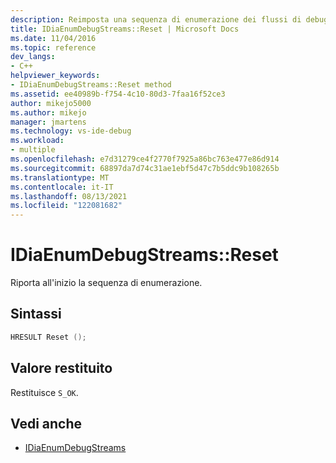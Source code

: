 ```yaml
---
description: Reimposta una sequenza di enumerazione dei flussi di debug all'inizio.
title: IDiaEnumDebugStreams::Reset | Microsoft Docs
ms.date: 11/04/2016
ms.topic: reference
dev_langs:
- C++
helpviewer_keywords:
- IDiaEnumDebugStreams::Reset method
ms.assetid: ee40989b-f754-4c10-80d3-7faa16f52ce3
author: mikejo5000
ms.author: mikejo
manager: jmartens
ms.technology: vs-ide-debug
ms.workload:
- multiple
ms.openlocfilehash: e7d31279ce4f2770f7925a86bc763e477e86d914
ms.sourcegitcommit: 68897da7d74c31ae1ebf5d47c7b5ddc9b108265b
ms.translationtype: MT
ms.contentlocale: it-IT
ms.lasthandoff: 08/13/2021
ms.locfileid: "122081682"
---
```

# <a name="idiaenumdebugstreamsreset"></a>IDiaEnumDebugStreams::Reset
Riporta all'inizio la sequenza di enumerazione.

## <a name="syntax"></a>Sintassi

```C++
HRESULT Reset ();
```

## <a name="return-value"></a>Valore restituito
 Restituisce `S_OK`.

## <a name="see-also"></a>Vedi anche
- [IDiaEnumDebugStreams](../../debugger/debug-interface-access/idiaenumdebugstreams.md)
